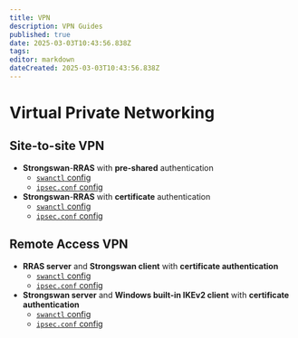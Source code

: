 ```yaml
---
title: VPN
description: VPN Guides
published: true
date: 2025-03-03T10:43:56.838Z
tags: 
editor: markdown
dateCreated: 2025-03-03T10:43:56.838Z
---
```


# Virtual Private Networking

## Site-to-site VPN

 - **Strongswan**-**RRAS** with **pre-shared** authentication
   - [`swanctl` config](/vpn/linux-windows-strongswan-new)
   - [`ipsec.conf` config](/vpn/s2s-strongswan-rras-old-psk)
 - **Strongswan**-**RRAS** with **certificate** authentication
   - [`swanctl` config](/vpn/linux-windows-strongswan-cert-new)
   - [`ipsec.conf` config](/vpn/s2s-strongswan-rras-old-cert)

## Remote Access VPN

 - **RRAS server** and **Strongswan client** with **certificate authentication**
   - [`swanctl` config](/vpn/rras-srv-strongswan-ra-client-cert)
   - [`ipsec.conf` config](/vpn/rras-strong-cl-cert-legacy)
 - **Strongswan server** and **Windows built-in IKEv2 client** with **certificate authentication**
   - [`swanctl` config](/vpn/strongswan-srv-windows-client-cert)
   - [`ipsec.conf` config](/vpn/win-clt-strong-srv-cert-legacy)